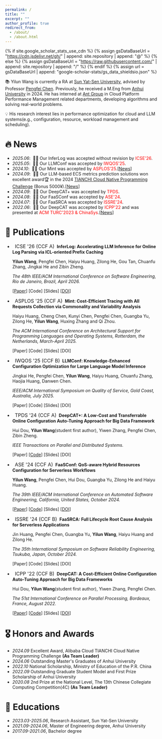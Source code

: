 ```yaml
---
permalink: /
title: ""
excerpt: ""
author_profile: true
redirect_from: 
  - /about/
  - /about.html
---
```


{% if site.google_scholar_stats_use_cdn %}
{% assign gsDataBaseUrl = "https://cdn.jsdelivr.net/gh/" | append: site.repository | append: "@" %}
{% else %}
{% assign gsDataBaseUrl = "https://raw.githubusercontent.com/" | append: site.repository | append: "/" %}
{% endif %}
{% assign url = gsDataBaseUrl | append: "google-scholar-stats/gs_data_shieldsio.json" %}

<span class='anchor' id='about-me'></span>

📚 Yilun Wang is currently a RA at [Sun Yat-Sen University](https://sysu.edu.cn/), advised by Professor [Pengfei Chen](https://cse.sysu.edu.cn/teacher/ChenPengfei). Previously, he received a M.Eng from [Anhui University](https://www.ahu.edu.cn/) in 2024. He has interned at [Ant Group](https://www.antgroup.com/) in Cloud Platform Performance Management related departments, developing algorithms and solving real-world problems.

💡 His research interest lies in performance optimization for cloud and LLM systems(e.g., configuration, resource, workload management and scheduling). 


# 🔥 News
- *2025.06*: &nbsp;🎉🎉 Our InferLog was accepted without revision by <span style="color:Red ;">ICSE'26</span>.
- *2025.05*: &nbsp;🎉🎉 Our LLMConf was accepted by <span style="color:Red ;">IWQOS'25</span>.
- *2024.10*: &nbsp;🎉🎉 Our Mint was accepted by <span style="color:Red ;">ASPLOS'25</span>.[[News](https://mp.weixin.qq.com/s/xJs3I9jyX-xkuUpRu7_NWg)]
- *2024.09*: &nbsp;🎉🎉 Our LLM-based ECS metrics prediction solutions won excellent award🏆 in the 2024 [TIANCHI Cloud Native Programming Challenge](https://tianchi.aliyun.com/competition/entrance/532202) (Bonus 5000¥).[[News](https://developer.aliyun.com/article/1611031?spm=5176.26934562.main.1.507e1506evW7ia)]
- *2024.09*: &nbsp;🎉🎉 Our DeepCAT+ was accepted by <span style="color:Red ;">TPDS</span>.
- *2024.08*: &nbsp;🎉🎉 Our FaaSConf was accepted by <span style="color:Red ;">ASE'24</span>.
- *2024.07*: &nbsp;🎉🎉 Our FaaSRCA was accepted by <span style="color:Red ;">ISSRE'24</span>.
- *2022.06*: &nbsp;🎉🎉 Our DeepCAT was accepted by <span style="color:Red ;">ICPP'22</span> and was presented at <span style="color:Red;">ACM TURC'2023 & ChinaSys</span>.[[News](https://zhuanlan.zhihu.com/p/650016166)]


# 📝 Publications 
- &nbsp; <span class="badge" style="font-size:16px;">ICSE '26 (CCF A)</span> &nbsp;**InferLog: Accelerating LLM Inference for Online Log Parsing via ICL-oriented Prefix Caching**

  <span style="font-size:14px;"> **Yilun Wang**, Pengfei Chen, Haiyu Huang, Zilong He, Gou Tan, Chuanfu Zhang, Jingkai He and Zibin Zheng. </span>

  <span style="font-size:14px;"> *The 48th IEEE/ACM International Conference on Software Engineering, Rio de Janeiro, Brazil, April 2026.* </span>

  [[Paper](https://github.com/wiluen/wiluen.github.io/blob/main/files/inferlog/icse26.pdf)]
  [Code]
  [Slides]
  [[DOI](https://arxiv.org/abs/2507.08523)]
  
- &nbsp; <span class="badge" style="font-size:16px;">ASPLOS '25 (CCF A)</span> &nbsp;**Mint: Cost-Efficient Tracing with All Requests Collection via Commonality and Variability Analysis**

  <span style="font-size:14px;"> Haiyu Huang, Cheng Chen, Kunyi Chen, Pengfei Chen, Guangba Yu, Zilong He, **Yilun Wang**, Huxing Zhang and Qi Zhou. </span>

  <span style="font-size:14px;"> *The ACM International Conference on Architectural Support for Programming Languages and Operating Systems, Rotterdam, the Netherlands, March-April 2025.* </span>

  [Paper]
  [Code]
  [Slides]
  [DOI]

- &nbsp; <span class="badge" style="font-size:16px;">IWQOS '25 (CCF B)</span> &nbsp;**LLMConf: Knowledge-Enhanced Configuration Optimization for Large Language Model Inference**

  <span style="font-size:14px;"> Jingkai He, Pengfei Chen, **Yilun Wang**, Haiyu Huang, Chuanfu Zhang, Haojia Huang, Danwen Chen. </span>

  <span style="font-size:14px;"> *IEEE/ACM International Symposium on Quality of Service, Gold Coast, Australia, July 2025.* </span> 

  [Paper]
  [Code]
  [Slides]
  [DOI]

- &nbsp; <span class="badge" style="font-size:16px;">TPDS '24 (CCF A)</span> &nbsp;**DeepCAT+: A Low-Cost and Transferrable Online Configuration Auto-Tuning Approach for Big Data Framework**

  <span style="font-size:14px;"> Hui Dou, **Yilun Wang**(student first author), Yiwen Zhang, Pengfei Chen, Zibin Zheng. </span>

  <span style="font-size:14px;"> *IEEE Transactions on Parallel and Distributed Systems.* </span>

  [Paper]
  [[Code](https://github.com/wiluen/DeepCAT)]
  [Slides]
  [DOI]
  
- &nbsp; <span class="badge" style="font-size:16px;">ASE '24 (CCF A)</span> &nbsp;**FaaSConf: QoS-aware Hybrid Resources Configuration for Serverless Workflows**

  <span style="font-size:14px;"> **Yilun Wang**, Pengfei Chen, Hui Dou, Guangba Yu, Zilong He and Haiyu Huang. </span>

  <span style="font-size:14px;"> *The 39th IEEE/ACM International Conference on Automated Software Engineering, California, United States, October 2024.* </span>

  [[Paper](https://github.com/wiluen/wiluen.github.io/blob/main/files/faasconf/faasconf_camera_ready.pdf)]
  [[Code](https://github.com/wiluen/FaaSConf)]
  [Slides]
  [[DOI](https://doi.org/10.1145/3691620.3695477)]

- &nbsp; <span class="badge" style="font-size:16px;">ISSRE '24 (CCF B)</span> &nbsp;**FaaSRCA: Full Lifecycle Root Cause Analysis for Serverless Applications**

  <span style="font-size:14px;"> Jin Huang, Pengfei Chen, Guangba Yu, **Yilun Wang**, Haiyu Huang and Zilong He. </span>

  <span style="font-size:14px;"> *The 35th International Symposium on Software Reliability Engineering, Tsukuba, Japan, October 2024.* </span>

  [Paper]
  [Code]
  [Slides]
  [DOI]

- &nbsp; <span class="badge" style="font-size:16px;">ICPP '22 (CCF B)</span> &nbsp;**DeepCAT: A Cost-Efficient Online Configuration Auto-Tuning Approach for Big Data Frameworks**

  <span style="font-size:14px;"> Hui Dou, **Yilun Wang**(student first author), Yiwen Zhang, Pengfei Chen. </span>

  <span style="font-size:14px;"> *The 51st International Conference on Parallel Processing, Bordeaux, France, August 2022.* </span>

  [[Paper](https://github.com/wiluen/wiluen.github.io/blob/main/files/deepcat/22ICPP.pdf)]
  [[Code](https://github.com/wiluen/DeepCAT)]
  [Slides]
  [[DOI](https://doi.org/10.1145/3545008.3545018)]

# 🎖 Honors and Awards
- *2024.09* Excellent Award, Alibaba Cloud TIANCHI Cloud Native Programming Challenge **(As Team Leader)**
- *2024.06* Outstanding Master's Graduates of Anhui University
- *2022.10* National Scholarship, Ministry of Education of the P.R. China
- *2022.09* Outstanding Graduate Student Model and First Prize Scholarship of Anhui University
- *2020.08* 2nd Prize at the National Level, The 13th Chinese Collegiate Computing Competition(4C) **(As Team Leader)**

# 📖 Educations
- *2023.03-2025.06*, Research Assistant, Sun Yat-Sen University
- *2021.09-2024.06*, Master of Engineering degree, Anhui University
- *2017.09-2021.06*, Bachelor degree
 


<!-- # 💻 Internships -->
